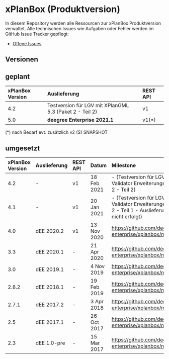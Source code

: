 # xPlanBox (Produktversion)
In diesem Repository werden alle Ressourcen zur xPlanBox Produktversion verwaltet. Alle technischen Issues wie Aufgaben oder Fehler werden im GitHub Issue Tracker gepflegt:

* [Offene Issues](https://github.com/deegree-enterprise/xplanbox/issues?issue%20is%3Aopen)

## Versionen

## geplant

|xPlanBox Version |Auslieferung                   |REST API | 
|:--------------- |:----------------------------- |:------- |
| 4.2             | Testversion für LGV mit XPlanGML 5.3 (Paket 2 - Teil 2) | v1 | 
| 5.0             | **deegree Enterprise 2021.1** | v1(*) |

(*) nach Bedarf evt. zusätzlich v2
(S) SNAPSHOT
 
## umgesetzt

|xPlanBox Version |Auslieferung   | REST API  | Datum       |  Milestone
|:--------------- |:------------- | :-------- |:----------- |:---------------
| 4.2             | -             | v1        | 18 Feb 2021 | - (Testversion für LGV mit Validator Erweiterungen / Paket 2 - Teil 2)
| 4.1             | -             | v1        | 20 Jan 2021 | - (Testversion für LGV mit Validator Erweiterungen / Paket 2 - Teil 1 - Auslieferung ist nicht erfolgt)
| 4.0             | dEE 2020.2    | v1        | 13 Nov 2020 | https://github.com/deegree-enterprise/xplanbox/milestone/7
| 3.3             | dEE 2020.1    | -         | 21 Apr 2020 | https://github.com/deegree-enterprise/xplanbox/milestone/6
| 3.0             | dEE 2019.1    | -         | 4 Nov 2019  | https://github.com/deegree-enterprise/xplanbox/milestone/5 
| 2.8.2           | dEE 2018.1    | -         | 19 Feb 2019 | https://github.com/deegree-enterprise/xplanbox/milestone/4
| 2.7.1           | dEE 2017.2    | -         | 3 Apr 2018  | https://github.com/deegree-enterprise/xplanbox/milestone/3
| 2.5             | dEE 2017.1    | -         | 26 Oct 2017 | https://github.com/deegree-enterprise/xplanbox/milestone/2
| 2.3             | dEE 1.0-pre   | -         | 15 Mar 2017 | https://github.com/deegree-enterprise/xplanbox/milestone/1
